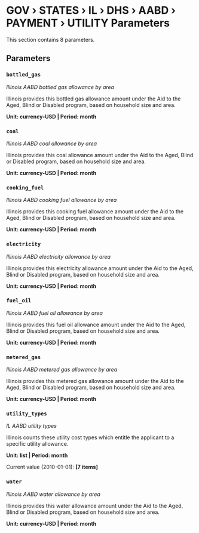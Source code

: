 # GOV › STATES › IL › DHS › AABD › PAYMENT › UTILITY Parameters

This section contains 8 parameters.

## Parameters

### `bottled_gas`
*Illinois AABD bottled gas allowance by area*

Illinois provides this bottled gas allowance amount under the Aid to the Aged, Blind or Disabled program, based on household size and area.

**Unit: currency-USD | Period: month**


### `coal`
*Illinois AABD coal allowance by area*

Illinois provides this coal allowance amount under the Aid to the Aged, Blind or Disabled program, based on household size and area.

**Unit: currency-USD | Period: month**


### `cooking_fuel`
*Illinois AABD cooking fuel allowance by area*

Illinois provides this cooking fuel allowance amount under the Aid to the Aged, Blind or Disabled program, based on household size and area.

**Unit: currency-USD | Period: month**


### `electricity`
*Illinois AABD electricity allowance by area*

Illinois provides this electricity allowance amount under the Aid to the Aged, Blind or Disabled program, based on household size and area.

**Unit: currency-USD | Period: month**


### `fuel_oil`
*Illinois AABD fuel oil allowance by area*

Illinois provides this fuel oil allowance amount under the Aid to the Aged, Blind or Disabled program, based on household size and area.

**Unit: currency-USD | Period: month**


### `metered_gas`
*Illinois AABD metered gas allowance by area*

Illinois provides this metered gas allowance amount under the Aid to the Aged, Blind or Disabled program, based on household size and area.

**Unit: currency-USD | Period: month**


### `utility_types`
*IL AABD utility types*

Illinois counts these utility cost types which entitle the applicant to a specific utility allowance.

**Unit: list | Period: month**

Current value (2010-01-01): **[7 items]**


### `water`
*Illinois AABD water allowance by area*

Illinois provides this water allowance amount under the Aid to the Aged, Blind or Disabled program, based on household size and area.

**Unit: currency-USD | Period: month**

